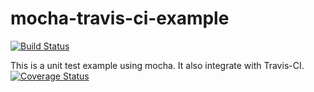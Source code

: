 # mocha-travis-ci-example

[![Build Status](https://travis-ci.org/Larry850806/mocha-travis-ci-example.svg?branch=master)](https://travis-ci.org/Larry850806/mocha-travis-ci-example)

This is a unit test example using mocha. It also integrate with Travis-CI.
[![Coverage Status](https://coveralls.io/repos/github/pakuni/Demo1/badge.svg?branch=master)](https://coveralls.io/github/pakuni/Demo1?branch=master)
